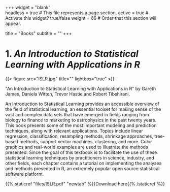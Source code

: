 +++
widget = "blank"  
headless = true  # This file represents a page section.
active = true  # Activate this widget? true/false
weight = 66  # Order that this section will appear.

title = "Books"
subtitle = ""
+++
 
# 1. *An Introduction to Statistical Learning with Applications in R*

{{< figure src="ISLR.jpg" title="" lightbox="true" >}}

"An Introduction to Statistical Learning with Applications in R" by Gareth James, Daniela Witten, Trevor Hastie and Robert Tibshirani.

An Introduction to Statistical Learning provides an accessible overview of the field of statistical learning, an essential toolset for making sense of the vast and complex data sets that have emerged in fields ranging from biology to finance to marketing to astrophysics in the past twenty years. This book presents some of the most important modeling and prediction techniques, along with relevant applications. Topics include linear regression, classification, resampling methods, shrinkage approaches, tree-based methods, support vector machines, clustering, and more. Color graphics and real-world examples are used to illustrate the methods presented. Since the goal of this textbook is to facilitate the use of these statistical learning techniques by practitioners in science, industry, and other fields, each chapter contains a tutorial on implementing the analyses and methods presented in R, an extremely popular open source statistical software platform.

{{% staticref "files/ISLR.pdf" "newtab" %}}Download here{{% /staticref %}}




